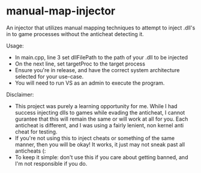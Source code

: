 # manual-map-injector
An injector that utilizes manual mapping techniques to attempt to inject .dll's in to game processes without the anticheat detecting it.

Usage:
- In main.cpp, line 3 set dllFilePath to the path of your .dll to be injected
- On the next line, set targetProc to the target process
- Ensure you're in release, and have the correct system architecture selected for your use-case.
- You will need to run VS as an admin to execute the program.

Disclaimer:
- This project was purely a learning opportunity for me. While I had success injecting dlls to games while evading the anticheat, I cannot gurantee that this will remain the same or will work at all for you. Each anticheat is different, and I was using a fairly lenient, non kernel anti cheat for testing.
- If you're not using this to inject cheats or something of the same manner, then you will be okay! It works, it just may not sneak past all anticheats (:
- To keep it simple: don't use this if you care about getting banned, and I'm not responsible if you do.
